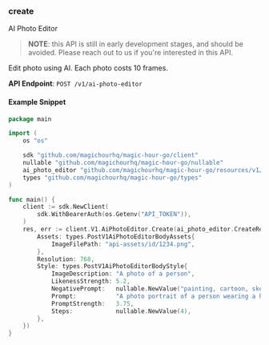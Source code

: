 ### create <a name="create"></a>

AI Photo Editor

> **NOTE**: this API is still in early development stages, and should be avoided. Please reach out to us if you're interested in this API.

Edit photo using AI. Each photo costs 10 frames.

**API Endpoint**: `POST /v1/ai-photo-editor`

#### Example Snippet

```go
package main

import (
	os "os"

	sdk "github.com/magichourhq/magic-hour-go/client"
	nullable "github.com/magichourhq/magic-hour-go/nullable"
	ai_photo_editor "github.com/magichourhq/magic-hour-go/resources/v1/ai_photo_editor"
	types "github.com/magichourhq/magic-hour-go/types"
)

func main() {
	client := sdk.NewClient(
		sdk.WithBearerAuth(os.Getenv("API_TOKEN")),
	)
	res, err := client.V1.AiPhotoEditor.Create(ai_photo_editor.CreateRequest{
		Assets: types.PostV1AiPhotoEditorBodyAssets{
			ImageFilePath: "api-assets/id/1234.png",
		},
		Resolution: 768,
		Style: types.PostV1AiPhotoEditorBodyStyle{
			ImageDescription: "A photo of a person",
			LikenessStrength: 5.2,
			NegativePrompt:   nullable.NewValue("painting, cartoon, sketch"),
			Prompt:           "A photo portrait of a person wearing a hat",
			PromptStrength:   3.75,
			Steps:            nullable.NewValue(4),
		},
	})
}
```
